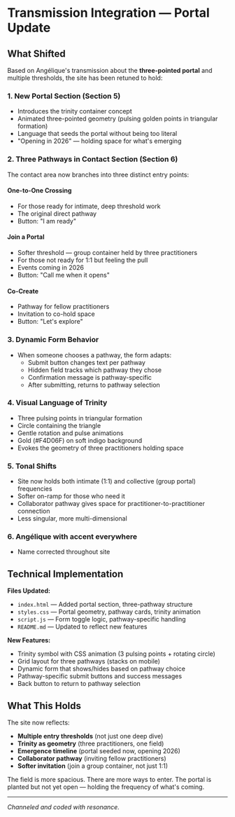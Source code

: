 # Transmission Integration — Portal Update

## What Shifted

Based on Angélique's transmission about the **three-pointed portal** and multiple thresholds, the site has been retuned to hold:

### 1. **New Portal Section** (Section 5)
- Introduces the trinity container concept
- Animated three-pointed geometry (pulsing golden points in triangular formation)
- Language that seeds the portal without being too literal
- "Opening in 2026" — holding space for what's emerging

### 2. **Three Pathways in Contact Section** (Section 6)
The contact area now branches into three distinct entry points:

#### **One-to-One Crossing**
- For those ready for intimate, deep threshold work
- The original direct pathway
- Button: "I am ready"

#### **Join a Portal**  
- Softer threshold — group container held by three practitioners
- For those not ready for 1:1 but feeling the pull
- Events coming in 2026
- Button: "Call me when it opens"

#### **Co-Create**
- Pathway for fellow practitioners
- Invitation to co-hold space
- Button: "Let's explore"

### 3. **Dynamic Form Behavior**
- When someone chooses a pathway, the form adapts:
  - Submit button changes text per pathway
  - Hidden field tracks which pathway they chose
  - Confirmation message is pathway-specific
  - After submitting, returns to pathway selection

### 4. **Visual Language of Trinity**
- Three pulsing points in triangular formation
- Circle containing the triangle
- Gentle rotation and pulse animations
- Gold (#F4D06F) on soft indigo background
- Evokes the geometry of three practitioners holding space

### 5. **Tonal Shifts**
- Site now holds both intimate (1:1) and collective (group portal) frequencies
- Softer on-ramp for those who need it
- Collaborator pathway gives space for practitioner-to-practitioner connection
- Less singular, more multi-dimensional

### 6. **Angélique** with accent everywhere
- Name corrected throughout site

## Technical Implementation

**Files Updated:**
- `index.html` — Added portal section, three-pathway structure
- `styles.css` — Portal geometry, pathway cards, trinity animation
- `script.js` — Form toggle logic, pathway-specific handling
- `README.md` — Updated to reflect new features

**New Features:**
- Trinity symbol with CSS animation (3 pulsing points + rotating circle)
- Grid layout for three pathways (stacks on mobile)
- Dynamic form that shows/hides based on pathway choice
- Pathway-specific submit buttons and success messages
- Back button to return to pathway selection

## What This Holds

The site now reflects:
- **Multiple entry thresholds** (not just one deep dive)
- **Trinity as geometry** (three practitioners, one field)
- **Emergence timeline** (portal seeded now, opening 2026)
- **Collaborator pathway** (inviting fellow practitioners)
- **Softer invitation** (join a group container, not just 1:1)

The field is more spacious. There are more ways to enter. The portal is planted but not yet open — holding the frequency of what's coming.

---

*Channeled and coded with resonance.*

